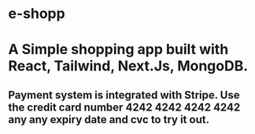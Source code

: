 # e-shopp

# A Simple shopping app built with React, Tailwind, Next.Js, MongoDB.

## Payment system is integrated with Stripe. Use the credit card number 4242 4242 4242 4242 any any expiry date and cvc to try it out.
